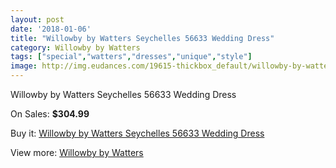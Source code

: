 ```yaml
---
layout: post
date: '2018-01-06'
title: "Willowby by Watters Seychelles 56633 Wedding Dress"
category: Willowby by Watters
tags: ["special","watters","dresses","unique","style"]
image: http://img.eudances.com/19615-thickbox_default/willowby-by-watters-seychelles-56633-wedding-dress.jpg
---
```

Willowby by Watters Seychelles 56633 Wedding Dress

On Sales: **$304.99**
<a href="https://www.eudances.com/en/willowby-by-watters/5830-willowby-by-watters-seychelles-56633-wedding-dress.html"><amp-img layout="responsive" width="600" height="600" src="//img.eudances.com/19615-thickbox_default/willowby-by-watters-seychelles-56633-wedding-dress.jpg" alt="Willowby by Watters Seychelles 56633 Wedding Dress 0" /></a>
<a href="https://www.eudances.com/en/willowby-by-watters/5830-willowby-by-watters-seychelles-56633-wedding-dress.html"><amp-img layout="responsive" width="600" height="600" src="//img.eudances.com/19619-thickbox_default/willowby-by-watters-seychelles-56633-wedding-dress.jpg" alt="Willowby by Watters Seychelles 56633 Wedding Dress 1" /></a>
<a href="https://www.eudances.com/en/willowby-by-watters/5830-willowby-by-watters-seychelles-56633-wedding-dress.html"><amp-img layout="responsive" width="600" height="600" src="//img.eudances.com/19618-thickbox_default/willowby-by-watters-seychelles-56633-wedding-dress.jpg" alt="Willowby by Watters Seychelles 56633 Wedding Dress 2" /></a>
<a href="https://www.eudances.com/en/willowby-by-watters/5830-willowby-by-watters-seychelles-56633-wedding-dress.html"><amp-img layout="responsive" width="600" height="600" src="//img.eudances.com/19617-thickbox_default/willowby-by-watters-seychelles-56633-wedding-dress.jpg" alt="Willowby by Watters Seychelles 56633 Wedding Dress 3" /></a>
<a href="https://www.eudances.com/en/willowby-by-watters/5830-willowby-by-watters-seychelles-56633-wedding-dress.html"><amp-img layout="responsive" width="600" height="600" src="//img.eudances.com/19616-thickbox_default/willowby-by-watters-seychelles-56633-wedding-dress.jpg" alt="Willowby by Watters Seychelles 56633 Wedding Dress 4" /></a>

Buy it: [Willowby by Watters Seychelles 56633 Wedding Dress](https://www.eudances.com/en/willowby-by-watters/5830-willowby-by-watters-seychelles-56633-wedding-dress.html "Willowby by Watters Seychelles 56633 Wedding Dress")

View more: [Willowby by Watters](https://www.eudances.com/en/48-willowby-by-watters "Willowby by Watters")